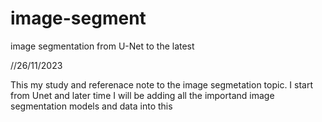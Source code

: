 # image-segment
image segmentation from U-Net to the latest

//26/11/2023

This my study and referenace note to the image segmetation topic.
I start from Unet and later time I will be adding all the importand image segmentation models and data into this
